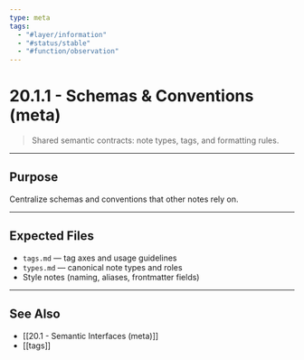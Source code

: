 ```yaml
---
type: meta
tags:
  - "#layer/information"
  - "#status/stable"
  - "#function/observation"
---
```


# 20.1.1 - Schemas & Conventions (meta)

> Shared semantic contracts: note types, tags, and formatting rules.

---

## Purpose

Centralize schemas and conventions that other notes rely on.

---

## Expected Files

- `tags.md` — tag axes and usage guidelines
- `types.md` — canonical note types and roles
- Style notes (naming, aliases, frontmatter fields)

---

## See Also

- [[20.1 - Semantic Interfaces (meta)]]
- [[tags]]
